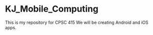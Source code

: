 # KJ_Mobile_Computing
This is my repository for CPSC 415
We will be creating Android and iOS apps.  
